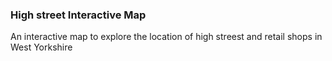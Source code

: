 ### High street Interactive Map

An interactive map to explore the location of high streest and retail shops in West Yorkshire
